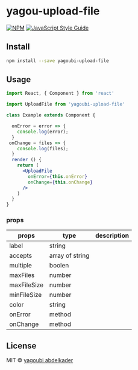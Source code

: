 # yagou-upload-file

> 

[![NPM](https://img.shields.io/npm/v/@yagoubi/upload-file.svg)](https://www.npmjs.com/package/yagoubi-upload-filee) [![JavaScript Style Guide](https://img.shields.io/badge/code_style-standard-brightgreen.svg)](https://standardjs.com)

## Install

```bash
npm install --save yagoubi-upload-file
```

## Usage

```jsx
import React, { Component } from 'react'

import UploadFile from 'yagoubi-upload-file'

class Example extends Component {

  onError = error => {
    console.log(error);
  }
 onChange = files => {
    console.log(files);
  }
  render () {
    return (
      <UploadFile
        onError={this.onError}
        onChange={this.onChange}
      />
    )
  }
}
```
### props
| props  |  type  | description  |   
|---|---|---|
|  label |  string  |    |   
|  accepts |  array of string    |   |   
|  multiple | boolen     |   |   
| maxFiles  |    number  |   |   
|maxFileSize |    number  |   |   
| minFileSize    |   number |   |   
|  color |  string    |   |   
|  onError |  method    |   |   
|  onChange |   method   |   |   


## License

MIT © [yagoubi abdelkader](https://github.com/yagoubigithub)
